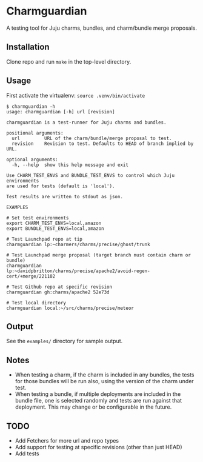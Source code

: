 # Charmguardian

A testing tool for Juju charms, bundles, and charm/bundle merge proposals.

## Installation

Clone repo and run `make` in the top-level directory.

## Usage

First activate the virtualenv: `source .venv/bin/activate`

```
$ charmguardian -h
usage: charmguardian [-h] url [revision]

charmguardian is a test-runner for Juju charms and bundles.

positional arguments:
  url         URL of the charm/bundle/merge proposal to test.
  revision    Revision to test. Defaults to HEAD of branch implied by
URL.

optional arguments:
  -h, --help  show this help message and exit

Use CHARM_TEST_ENVS and BUNDLE_TEST_ENVS to control which Juju
environments
are used for tests (default is 'local').

Test results are written to stdout as json.

EXAMPLES

# Set test environments
export CHARM_TEST_ENVS=local,amazon
export BUNDLE_TEST_ENVS=local,amazon

# Test Launchpad repo at tip
charmguardian lp:~charmers/charms/precise/ghost/trunk

# Test Launchpad merge proposal (target branch must contain charm or
bundle)
charmguardian
lp:~davidpbritton/charms/precise/apache2/avoid-regen-cert/+merge/221102

# Test Github repo at specific revision
charmguardian gh:charms/apache2 52e73d

# Test local directory
charmguardian local:~/src/charms/precise/meteor
```

## Output

See the `examples/` directory for sample output.

## Notes

* When testing a charm, if the charm is included in any bundles, the
  tests for those bundles will be run also, using the version of the
  charm under test.
* When testing a bundle, if multiple deployments are included in the
  bundle file, one is selected randomly and tests are run against that
  deployment. This may change or be configurable in the future.

## TODO

* Add Fetchers for more url and repo types
* Add support for testing at specific revisions (other than just HEAD)
* Add tests
